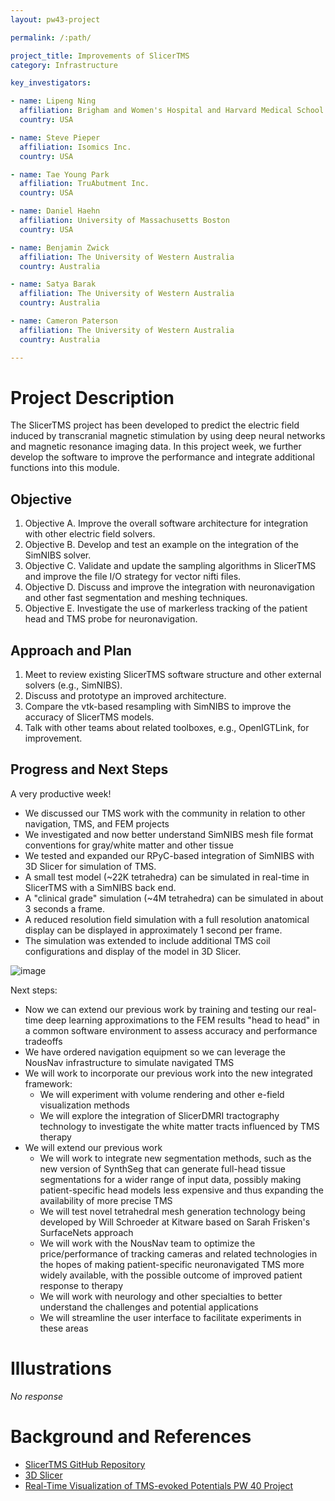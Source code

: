 ```yaml
---
layout: pw43-project

permalink: /:path/

project_title: Improvements of SlicerTMS
category: Infrastructure

key_investigators:

- name: Lipeng Ning
  affiliation: Brigham and Women's Hospital and Harvard Medical School
  country: USA

- name: Steve Pieper
  affiliation: Isomics Inc.
  country: USA

- name: Tae Young Park
  affiliation: TruAbutment Inc.
  country: USA

- name: Daniel Haehn
  affiliation: University of Massachusetts Boston
  country: USA

- name: Benjamin Zwick
  affiliation: The University of Western Australia
  country: Australia

- name: Satya Barak
  affiliation: The University of Western Australia
  country: Australia

- name: Cameron Paterson
  affiliation: The University of Western Australia
  country: Australia

---
```


# Project Description

<!-- Add a short paragraph describing the project. -->


The SlicerTMS project has been developed to predict the electric field induced by transcranial magnetic stimulation by using deep neural networks and magnetic resonance imaging data. In this project week, we further develop the software to improve the performance and integrate additional functions into this module.



## Objective

<!-- Describe here WHAT you would like to achieve (what you will have as end result). -->


1. Objective A. Improve the overall software architecture for integration with other electric field solvers.
2. Objective B. Develop and test an example on the integration of the SimNIBS solver. 
3. Objective C. Validate and update the sampling algorithms in SlicerTMS and improve the file I/O strategy for vector nifti files.
4. Objective D. Discuss and improve the integration with neuronavigation and other fast segmentation and meshing techniques.
5. Objective E. Investigate the use of markerless tracking of the patient head and TMS probe for neuronavigation.




## Approach and Plan

<!-- Describe here HOW you would like to achieve the objectives stated above. -->


1. Meet to review existing SlicerTMS software structure and other external solvers (e.g., SimNIBS).
2. Discuss and prototype an improved architecture.
3. Compare the vtk-based resampling with SimNIBS to improve the accuracy of SlicerTMS models.
4. Talk with other teams about related toolboxes, e.g., OpenIGTLink, for improvement.



## Progress and Next Steps

A very productive week!
* We discussed our TMS work with the community in relation to other navigation, TMS, and FEM projects
* We investigated and now better understand SimNIBS mesh file format conventions for gray/white matter and other tissue
* We tested and expanded our RPyC-based integration of SimNIBS with 3D Slicer for simulation of TMS.
* A small test model (~22K tetrahedra) can be simulated in real-time in SlicerTMS with a SimNIBS back end.
* A "clinical grade" simulation (~4M tetrahedra) can be simulated in about 3 seconds a frame.
* A reduced resolution field simulation with a full resolution anatomical display can be displayed in approximately 1 second per frame.
* The simulation was extended to include additional TMS coil configurations and display of the model in 3D Slicer.
  
![image](https://github.com/user-attachments/assets/c09f2676-030f-4843-96db-e36f68d0f73f)

Next steps:
* Now we can extend our previous work by training and testing our real-time deep learning approximations to the FEM results "head to head" in a common software environment to assess accuracy and performance tradeoffs
* We have ordered navigation equipment so we can leverage the NousNav infrastructure to simulate navigated TMS
* We will work to incorporate our previous work into the new integrated framework:
    * We will experiment with volume rendering and other e-field visualization methods
    * We will explore the integration of SlicerDMRI tractography technology to investigate the white matter tracts influenced by TMS therapy
* We will extend our previous work
    * We will work to integrate new segmentation methods, such as the new version of SynthSeg that can generate full-head tissue segmentations for a wider range of input data, possibly making patient-specific head models less expensive and thus expanding the availability of more precise TMS
    * We will test novel tetrahedral mesh generation technology being developed by Will Schroeder at Kitware based on Sarah Frisken's SurfaceNets approach
    * We will work with the NousNav team to optimize the price/performance of tracking cameras and related technologies in the hopes of making patient-specific neuronavigated TMS more widely available, with the possible outcome of improved patient response to therapy
    * We will work with neurology and other specialties to better understand the challenges and potential applications
    * We will streamline the user interface to facilitate experiments in these areas


# Illustrations

<!-- Add pictures and links to videos that demonstrate what has been accomplished. -->


_No response_



# Background and References

<!-- If you developed any software, include link to the source code repository.
     If possible, also add links to sample data, and to any relevant publications. -->


- [SlicerTMS GitHub Repository](https://github.com/SlicerTMS/SlicerTMS)
- [3D Slicer](https://github.com/Slicer/Slicer)
- [Real-Time Visualization of TMS-evoked Potentials PW 40 Project](https://projectweek.na-mic.org/PW40_2024_GranCanaria/Projects/RealTimeVisualizationOfTmsEvokedPotentials/)

